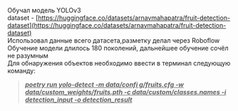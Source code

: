 Обучал модель YOLOv3  
dataset - [https://huggingface.co/datasets/arnavmahapatra/fruit-detection-dataset](https://huggingface.co/datasets/arnavmahapatra/fruit-detection-dataset)  
Использовал данные всего датасета,разметку делал через Roboflow  
Обучение модели длилось 180 поколений, дальнейшее обучение сочёл не разумным  
Для обнаружения объектов необходимо ввести в терминал следующую команду:
><u>***poetry run yolo-detect -m data/confi
g/fruits.cfg -w data/custom_weights/fruits.pth -c data/custom/classes.names -i detection_input -o detection_result***</u>
 
